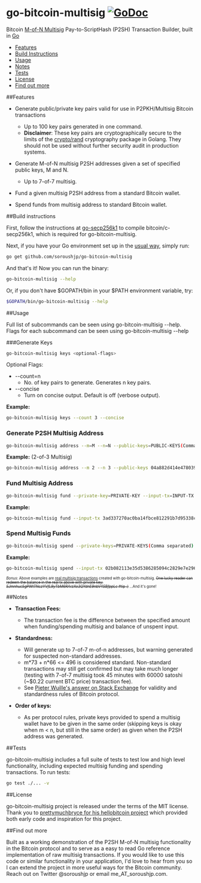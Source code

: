 # go-bitcoin-multisig [![GoDoc](https://godoc.org/github.com/soroushjp/go-bitcoin-multisig?status.svg)](https://godoc.org/github.com/soroushjp/go-bitcoin-multisig)

Bitcoin [M-of-N Multisig](https://bitcoin.org/en/developer-guide#escrow-and-arbitration) Pay-to-ScriptHash (P2SH) Transaction Builder, built in [Go](https://golang.org/)

* [Features](#features)
* [Build Instructions](#build-instructions)
* [Usage](#usage)
* [Notes](#notes)
* [Tests](#tests)
* [License](#license)
* [Find out more](#find-out-more)

##Features

* Generate public/private key pairs valid for use in P2PKH/Multisig Bitcoin transactions
	- Up to 100 key pairs generated in one command.
	- **Disclaimer**: These key pairs are cryptographically secure to the limits of the [crypto/rand](http://golang.org/pkg/crypto/rand/) cryptography package in Golang. They should not be used without further security audit in production systems.

* Generate M-of-N multisig P2SH addresses given a set of specified public keys, M and N.
	- Up to 7-of-7 multisig.

* Fund a given multisig P2SH address from a standard Bitcoin wallet.

* Spend funds from multisig address to standard Bitcoin wallet.

##Build instructions

First, follow the instructions at [go-secp256k1](https://github.com/toxeus/go-secp256k1) to compile bitcoin/c-secp256k1, which is required for go-bitcoin-multisig.

Next, if you have your Go environment set up in the [usual way](https://golang.org/doc/code.html), simply run:

```bash
go get github.com/soroushjp/go-bitcoin-multisig
```

And that's it! Now you can run the binary:

```bash
go-bitcoin-multisig --help
```

Or, if you don't have $GOPATH/bin in your $PATH environment variable, try:

```bash
$GOPATH/bin/go-bitcoin-multisig --help
```

##Usage

Full list of subcommands can be seen using go-bitcoin-multisig --help.
Flags for each subcommand can be seen using go-bitcoin-multisig <subcommand> --help

###Generate Keys

```bash
go-bitcoin-multisig keys <optional-flags>
```

Optional Flags:
* --count=n
	- No. of key pairs to generate. Generates n key pairs.
* --concise
	- Turn on concise output. Default is off (verbose output).

**Example:**

```bash
go-bitcoin-multisig keys --count 3 --concise
```

### Generate P2SH Multisig Address

```bash
go-bitcoin-multisig address --m=M --n=N --public-keys=PUBLIC-KEYS(Comma separated, Hex format)
```

**Example:** (2-of-3 Multisig)

```bash
go-bitcoin-multisig address --m 2 --n 3 --public-keys 04a882d414e478039cd5b52a92ffb13dd5e6bd4515497439dffd691a0f12af9575fa349b5694ed3155b136f09e63975a1700c9f4d4df849323dac06cf3bd6458cd,046ce31db9bdd543e72fe3039a1f1c047dab87037c36a669ff90e28da1848f640de68c2fe913d363a51154a0c62d7adea1b822d05035077418267b1a1379790187,0411ffd36c70776538d079fbae117dc38effafb33304af83ce4894589747aee1ef992f63280567f52f5ba870678b4ab4ff6c8ea600bd217870a8b4f1f09f3a8e83 
```

### Fund Multisig Address

```bash
go-bitcoin-multisig fund --private-key=PRIVATE-KEY --input-tx=INPUT-TX --amount=AMOUNT --destination=DESTINATION
```

**Example:**

```bash
go-bitcoin-multisig fund --input-tx 3ad337270ac0ba14fbce812291b7d95338c878709ea8123a4d88c3c29efbc6ac --private-key 5JJyqG4bb15zqi7fTA4b227aUxQhBo1Ux6qX69ngeXYLr7fk2hs --destination 347N1Thc213QqfYCz3PZkjoJpNv5b14kBd --amount 65600
```

### Spend Multisig Funds

```bash
go-bitcoin-multisig spend --private-keys=PRIVATE-KEYS(Comma separated) --destination=DESTINATION --redeemScript=REDEEMSCRIPT --input-tx=INPUT-TX --amount=AMOUNT
```

**Example:**

```bash
go-bitcoin-multisig spend --input-tx 02b082113e35d5386285094c2829e7e2963fa0b5369fb7f4b79c4c90877dcd3d --amount 55600 --destination 18tiB1yNTzJMCg6bQS1Eh29dvJngq8QTfx --private-keys 5JruagvxNLXTnkksyLMfgFgf3CagJ3Ekxu5oGxpTm5mPfTAPez3,5JjHVMwJdjPEPQhq34WMUhzLcEd4SD7HgZktEh8WHstWcCLRceV --redeemScript 524104a882d414e478039cd5b52a92ffb13dd5e6bd4515497439dffd691a0f12af9575fa349b5694ed3155b136f09e63975a1700c9f4d4df849323dac06cf3bd6458cd41046ce31db9bdd543e72fe3039a1f1c047dab87037c36a669ff90e28da1848f640de68c2fe913d363a51154a0c62d7adea1b822d05035077418267b1a1379790187410411ffd36c70776538d079fbae117dc38effafb33304af83ce4894589747aee1ef992f63280567f52f5ba870678b4ab4ff6c8ea600bd217870a8b4f1f09f3a8e8353ae
```

<sub><sup>*Bonus*: Above examples are [real multisig transactions](https://blockchain.info/tx/eeab3ef6cbea5f812b1bb8b8270a163b781eb7cde10ae5a7d8a3f452a57dca93) created with go-bitcoin-multisig. ~~One lucky reader can redeem the balance in the real tx above with private key: *5Jmnhuc5gPWtTNczYVfL9yTbM6RArzXe3QYdnE9nbV4SBfppLc* #tip :)~~ ...And it's gone!</sub></sup>

##Notes

* **Transaction Fees:**
	* The transaction fee is the difference between the specified amount when funding/spending multisig and balance of unspent input. 

* **Standardness:**
	* Will generate up to 7-of-7 m-of-n addresses, but warning generated for suspected non-standard addresses. 
	* m\*73 + n\*66 <= 496 is considered standard. Non-standard transactions may still get confirmed but may take much longer (testing with 7-of-7 multisig took 45 minutes with 60000 satoshi (~$0.22 current BTC price) transaction fee).
	* See [Pieter Wuille's answer on Stack Exchange](http://bitcoin.stackexchange.com/questions/23893/what-are-the-limits-of-m-and-n-in-m-of-n-multisig-addresses) for validity and standardness rules of Bitcoin protocol.

* **Order of keys:**
	* As per protocol rules, private keys provided to spend a multisig wallet have to be given in the same order (skipping keys is okay when m < n, but still in the same order) as given when the P2SH address was generated.

##Tests

go-bitcoin-multisig includes a full suite of tests to test low and high level functionality, including expected multisig funding and spending transactions. To run tests:

```bash
go test ./... -v
```

##License

go-bitcoin-multisig project is released under the terms of the MIT license. Thank you to [prettymuchbryce for his hellobitcoin project](https://github.com/prettymuchbryce/hellobitcoin) which provided both early code and inspiration for this project.

##Find out more

Built as a working demonstration of the P2SH M-of-N multisig functionality in the Bitcoin protocol and to serve as a easy to read Go reference implementation of raw multisig transactions. If you would like to use this code or similar functionality in your application, I'd love to hear from you so I can extend the project in more useful ways for the Bitcoin community. Reach out on Twitter @soroushjp or email me_AT_soroushjp.com.
